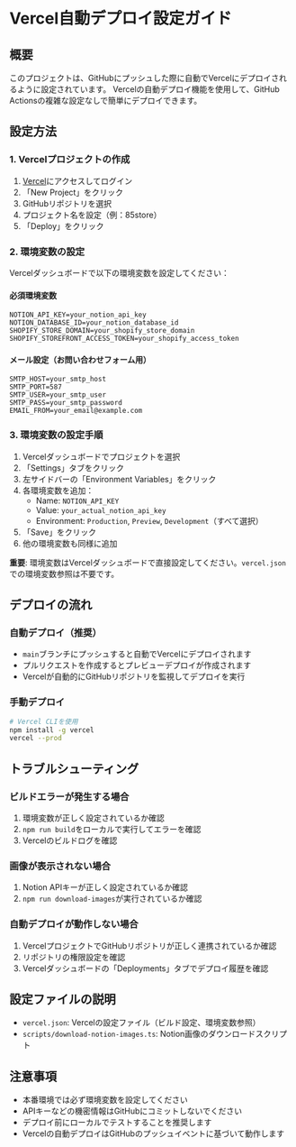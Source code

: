 # Vercel自動デプロイ設定ガイド

## 概要
このプロジェクトは、GitHubにプッシュした際に自動でVercelにデプロイされるように設定されています。
Vercelの自動デプロイ機能を使用して、GitHub Actionsの複雑な設定なしで簡単にデプロイできます。

## 設定方法

### 1. Vercelプロジェクトの作成
1. [Vercel](https://vercel.com)にアクセスしてログイン
2. 「New Project」をクリック
3. GitHubリポジトリを選択
4. プロジェクト名を設定（例：85store）
5. 「Deploy」をクリック

### 2. 環境変数の設定
Vercelダッシュボードで以下の環境変数を設定してください：

#### 必須環境変数
```
NOTION_API_KEY=your_notion_api_key
NOTION_DATABASE_ID=your_notion_database_id
SHOPIFY_STORE_DOMAIN=your_shopify_store_domain
SHOPIFY_STOREFRONT_ACCESS_TOKEN=your_shopify_access_token
```

#### メール設定（お問い合わせフォーム用）
```
SMTP_HOST=your_smtp_host
SMTP_PORT=587
SMTP_USER=your_smtp_user
SMTP_PASS=your_smtp_password
EMAIL_FROM=your_email@example.com
```

### 3. 環境変数の設定手順
1. Vercelダッシュボードでプロジェクトを選択
2. 「Settings」タブをクリック
3. 左サイドバーの「Environment Variables」をクリック
4. 各環境変数を追加：
   - Name: `NOTION_API_KEY`
   - Value: `your_actual_notion_api_key`
   - Environment: `Production`, `Preview`, `Development`（すべて選択）
5. 「Save」をクリック
6. 他の環境変数も同様に追加

**重要**: 環境変数はVercelダッシュボードで直接設定してください。`vercel.json`での環境変数参照は不要です。

## デプロイの流れ

### 自動デプロイ（推奨）
- `main`ブランチにプッシュすると自動でVercelにデプロイされます
- プルリクエストを作成するとプレビューデプロイが作成されます
- Vercelが自動的にGitHubリポジトリを監視してデプロイを実行

### 手動デプロイ
```bash
# Vercel CLIを使用
npm install -g vercel
vercel --prod
```

## トラブルシューティング

### ビルドエラーが発生する場合
1. 環境変数が正しく設定されているか確認
2. `npm run build`をローカルで実行してエラーを確認
3. Vercelのビルドログを確認

### 画像が表示されない場合
1. Notion APIキーが正しく設定されているか確認
2. `npm run download-images`が実行されているか確認

### 自動デプロイが動作しない場合
1. VercelプロジェクトでGitHubリポジトリが正しく連携されているか確認
2. リポジトリの権限設定を確認
3. Vercelダッシュボードの「Deployments」タブでデプロイ履歴を確認

## 設定ファイルの説明

- `vercel.json`: Vercelの設定ファイル（ビルド設定、環境変数参照）
- `scripts/download-notion-images.ts`: Notion画像のダウンロードスクリプト

## 注意事項
- 本番環境では必ず環境変数を設定してください
- APIキーなどの機密情報はGitHubにコミットしないでください
- デプロイ前にローカルでテストすることを推奨します
- Vercelの自動デプロイはGitHubのプッシュイベントに基づいて動作します
